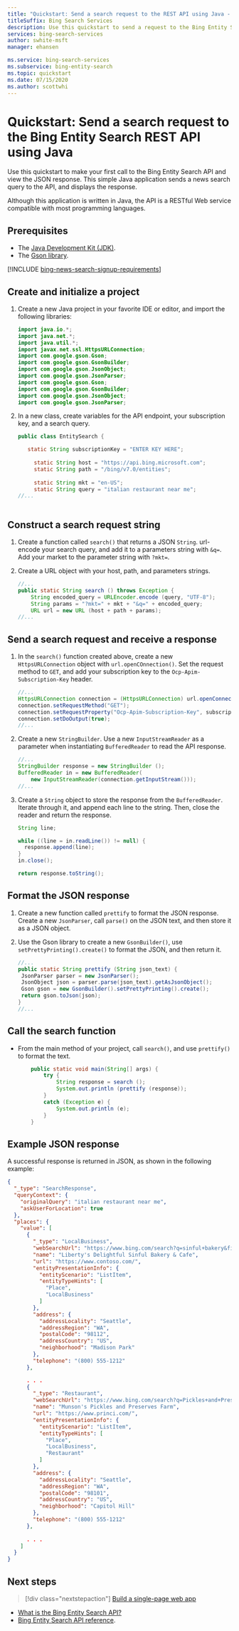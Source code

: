 ```yaml
---
title: "Quickstart: Send a search request to the REST API using Java - Bing Entity Search"
titleSuffix: Bing Search Services
description: Use this quickstart to send a request to the Bing Entity Search REST API using Java, and receive a JSON response.
services: bing-search-services
author: swhite-msft
manager: ehansen

ms.service: bing-search-services
ms.subservice: bing-entity-search
ms.topic: quickstart
ms.date: 07/15/2020
ms.author: scottwhi
---
```

# Quickstart: Send a search request to the Bing Entity Search REST API using Java

Use this quickstart to make your first call to the Bing Entity Search API and view the JSON response. This simple Java application sends a news search query to the API, and displays the response.

Although this application is written in Java, the API is a RESTful Web service compatible with most programming languages.

## Prerequisites

* The [Java Development Kit (JDK)](https://www.oracle.com/technetwork/java/javase/downloads/).
* The [Gson library](https://github.com/google/gson).


[!INCLUDE [bing-news-search-signup-requirements](../../../includes/bing-entity-search-signup-requirements.md)]

## Create and initialize a project

1. Create a new Java project in your favorite IDE or editor, and import the following libraries:

   ```java
   import java.io.*;
   import java.net.*;
   import java.util.*;
   import javax.net.ssl.HttpsURLConnection;
   import com.google.gson.Gson;
   import com.google.gson.GsonBuilder;
   import com.google.gson.JsonObject;
   import com.google.gson.JsonParser;
   import com.google.gson.Gson;
   import com.google.gson.GsonBuilder;
   import com.google.gson.JsonObject;
   import com.google.gson.JsonParser;
   ```

2. In a new class, create variables for the API endpoint, your subscription key, and a search query. 

   ```java
   public class EntitySearch {

      static String subscriptionKey = "ENTER KEY HERE";
    
    	static String host = "https://api.bing.microsoft.com";
    	static String path = "/bing/v7.0/entities";
    
    	static String mkt = "en-US";
    	static String query = "italian restaurant near me";
   //...
    
   ```

## Construct a search request string

1. Create a function called `search()` that returns a JSON `String`. url-encode your search query, and add it to a parameters string with `&q=`. Add your market to the parameter string with `?mkt=`.
 
2. Create a URL object with your host, path, and parameters strings.
    
    ```java
    //...
    public static String search () throws Exception {
        String encoded_query = URLEncoder.encode (query, "UTF-8");
        String params = "?mkt=" + mkt + "&q=" + encoded_query;
        URL url = new URL (host + path + params);
    //...
    ```
      
## Send a search request and receive a response

1. In the `search()` function created above, create a new `HttpsURLConnection` object with `url.openCOnnection()`. Set the request method to `GET`, and add your subscription key to the `Ocp-Apim-Subscription-Key` header.

    ```java
    //...
    HttpsURLConnection connection = (HttpsURLConnection) url.openConnection();
    connection.setRequestMethod("GET");
    connection.setRequestProperty("Ocp-Apim-Subscription-Key", subscriptionKey);
    connection.setDoOutput(true);
    //...
    ```

2. Create a new `StringBuilder`. Use a new `InputStreamReader` as a parameter when instantiating  `BufferedReader` to read the API response.  
    
    ```java
    //...
    StringBuilder response = new StringBuilder ();
    BufferedReader in = new BufferedReader(
        new InputStreamReader(connection.getInputStream()));
    //...
    ```

3. Create a `String` object to store the response from the `BufferedReader`. Iterate through it, and append each line to the string. Then, close the reader and return the response. 
    
    ```java
    String line;
    
    while ((line = in.readLine()) != null) {
      response.append(line);
    }
    in.close();
    
    return response.toString();
    ```

## Format the JSON response

1. Create a new function called `prettify` to format the JSON response. Create a new `JsonParser`, call `parse()` on the JSON text, and then store it as a JSON object. 

2. Use the Gson library to create a new `GsonBuilder()`, use `setPrettyPrinting().create()` to format the JSON, and then return it.    
  
   ```java
   //...
   public static String prettify (String json_text) {
    JsonParser parser = new JsonParser();
    JsonObject json = parser.parse(json_text).getAsJsonObject();
    Gson gson = new GsonBuilder().setPrettyPrinting().create();
    return gson.toJson(json);
   }
   //...
   ```

## Call the search function

- From the main method of your project, call `search()`, and use `prettify()` to format the text.
    
    ```java
    	public static void main(String[] args) {
    		try {
    			String response = search ();
    			System.out.println (prettify (response));
    		}
    		catch (Exception e) {
    			System.out.println (e);
    		}
    	}
    ```

## Example JSON response

A successful response is returned in JSON, as shown in the following example: 

```json
{
  "_type": "SearchResponse",
  "queryContext": {
    "originalQuery": "italian restaurant near me",
    "askUserForLocation": true
  },
  "places": {
    "value": [
      {
        "_type": "LocalBusiness",
        "webSearchUrl": "https://www.bing.com/search?q=sinful+bakery&filters=local...",
        "name": "Liberty's Delightful Sinful Bakery & Cafe",
        "url": "https://www.contoso.com/",
        "entityPresentationInfo": {
          "entityScenario": "ListItem",
          "entityTypeHints": [
            "Place",
            "LocalBusiness"
          ]
        },
        "address": {
          "addressLocality": "Seattle",
          "addressRegion": "WA",
          "postalCode": "98112",
          "addressCountry": "US",
          "neighborhood": "Madison Park"
        },
        "telephone": "(800) 555-1212"
      },

      . . .
      {
        "_type": "Restaurant",
        "webSearchUrl": "https://www.bing.com/search?q=Pickles+and+Preserves...",
        "name": "Munson's Pickles and Preserves Farm",
        "url": "https://www.princi.com/",
        "entityPresentationInfo": {
          "entityScenario": "ListItem",
          "entityTypeHints": [
            "Place",
            "LocalBusiness",
            "Restaurant"
          ]
        },
        "address": {
          "addressLocality": "Seattle",
          "addressRegion": "WA",
          "postalCode": "98101",
          "addressCountry": "US",
          "neighborhood": "Capitol Hill"
        },
        "telephone": "(800) 555-1212"
      },
      
      . . .
    ]
  }
}
```

## Next steps

> [!div class="nextstepaction"]
> [Build a single-page web app](../tutorial/bing-entities-search-single-page-app.md)

* [What is the Bing Entity Search API?](../overview.md)
* [Bing Entity Search API reference](../reference/endpoints.md).
